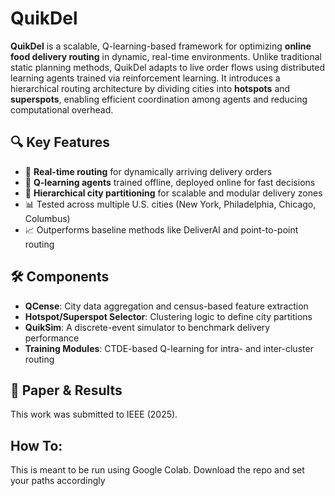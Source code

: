 # QuikDel

**QuikDel** is a scalable, Q-learning-based framework for optimizing **online food delivery routing** in dynamic, real-time environments. Unlike traditional static planning methods, QuikDel adapts to live order flows using distributed learning agents trained via reinforcement learning. It introduces a hierarchical routing architecture by dividing cities into **hotspots** and **superspots**, enabling efficient coordination among agents and reducing computational overhead.

## 🔍 Key Features
- 🚀 **Real-time routing** for dynamically arriving delivery orders
- 🧠 **Q-learning agents** trained offline, deployed online for fast decisions
- 🌆 **Hierarchical city partitioning** for scalable and modular delivery zones
- 📊 Tested across multiple U.S. cities (New York, Philadelphia, Chicago, Columbus)
- 📈 Outperforms baseline methods like DeliverAI and point-to-point routing

## 🛠 Components
- **QCense**: City data aggregation and census-based feature extraction
- **Hotspot/Superspot Selector**: Clustering logic to define city partitions
- **QuikSim**: A discrete-event simulator to benchmark delivery performance
- **Training Modules**: CTDE-based Q-learning for intra- and inter-cluster routing

## 📄 Paper & Results
This work was submitted to IEEE (2025).

## How To:
This is meant to be run using Google Colab. Download the repo and set your paths accordingly
